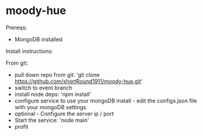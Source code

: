 moody-hue
=========

Prereqs:
* MongoDB installed

Install instructions:

From git:
* pull down repo from git: 'git clone https://github.com/shortRound1911/moody-hue.git'
* switch to event branch
* install node deps: 'npm install'
* configure service to use your mongoDB install - edit the configs.json file with your mongoDB settings
* optional - Configure the server ip / port
* Start the service: 'node main'
* profit
